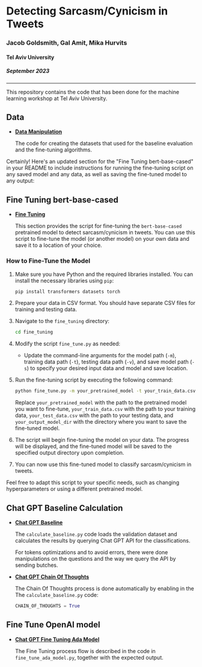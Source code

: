 # Detecting Sarcasm/Cynicism in Tweets

### Jacob Goldsmith, Gal Amit, Mika Hurvits
#### Tel Aviv University
##### September 2023
_____
This repository contains the code that has been done for the machine learning workshop at Tel Aviv University.

## Data

- **[Data Manipulation](https://github.com/galamit1/TAU-Workshop/tree/main/data_manipulation)**

  The code for creating the datasets that used for the baseline evaluation and the fine-tuning algorithms.

Certainly! Here's an updated section for the "Fine Tuning bert-base-cased" in your README to include instructions for running the fine-tuning script on any saved model and any data, as well as saving the fine-tuned model to any output:


## Fine Tuning bert-base-cased

- **[Fine Tuning](https://github.com/galamit1/TAU-Workshop/tree/main/fine_tuning)**

  This section provides the script for fine-tuning the `bert-base-cased` pretrained model to detect sarcasm/cynicism in tweets. You can use this script to fine-tune the model (or another model) on your own data and save it to a location of your choice.

### How to Fine-Tune the Model

1. Make sure you have Python and the required libraries installed. You can install the necessary libraries using `pip`:

   ```bash
   pip install transformers datasets torch
   ```

2. Prepare your data in CSV format. You should have separate CSV files for training and testing data.

3. Navigate to the `fine_tuning` directory:

   ```bash
   cd fine_tuning
   ```

4. Modify the script `fine_tune.py` as needed:

   - Update the command-line arguments for the model path (`-m`), training data path (`-t`), testing data path (`-v`), and save model path (`-s`) to specify your desired input data and model and save location.

5. Run the fine-tuning script by executing the following command:

   ```bash
   python fine_tune.py -m your_pretrained_model -t your_train_data.csv -v your_test_data.csv -s your_output_model_dir
   ```

   Replace `your_pretrained_model` with the path to the pretrained model you want to fine-tune, `your_train_data.csv` with the path to your training data, `your_test_data.csv` with the path to your testing data, and `your_output_model_dir` with the directory where you want to save the fine-tuned model.

6. The script will begin fine-tuning the model on your data. The progress will be displayed, and the fine-tuned model will be saved to the specified output directory upon completion.

7. You can now use this fine-tuned model to classify sarcasm/cynicism in tweets.

Feel free to adapt this script to your specific needs, such as changing hyperparameters or using a different pretrained model.


## Chat GPT Baseline Calculation

- **[Chat GPT Baseline](https://github.com/galamit1/TAU-Workshop/tree/main/openapi/completion)**

  The `calculate_baseline.py` code loads the validation dataset and calculates the results by querying Chat GPT API for the classifications.

    For tokens optimizations and to avoid errors, there were done manipulations on the questions and the way we query the API by sending butches. 

- **[Chat GPT Chain Of Thoughts](https://github.com/galamit1/TAU-Workshop/tree/main/openapi/completion)**

  The Chain Of Thoughts process is done automatically by enabling in the The `calculate_baseline.py` code:
    ```python
    CHAIN_OF_THOUGHTS = True
    ```
## Fine Tune OpenAI model

- **[Chat GPT Fine Tuning Ada Model](https://github.com/galamit1/TAU-Workshop/tree/main/openapi/fine_tuning)**

  The Fine Tuning process flow is described in the code in `fine_tune_ada_model.py`, together with the expected output.
